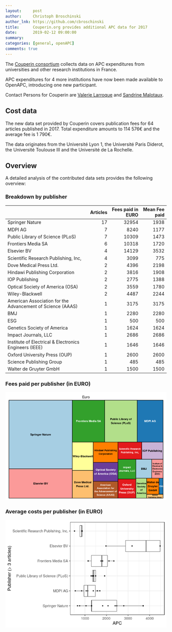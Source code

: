 ```yaml
---
layout:     post
author:     Christoph Broschinski
author_lnk: https://github.com/cbroschinski
title:      Couperin.org provides additional APC data for 2017
date:       2019-02-12 09:00:00
summary:    
categories: [general, openAPC]
comments: true
---
```





The [Couperin consortium](https://couperin.org) collects data on APC expenditures from universities and other research institutions in France. 

APC expenditures for 4 more institutions have now been made available to OpenAPC, introducing one new participant.

Contact Persons for Couperin are [Valerie Larroque](mailto:valerie.larroque@couperin.org) and [Sandrine Malotaux](mailto:sandrine.malotaux@inp-toulouse.fr).

## Cost data



The new data set provided by Couperin covers publication fees for 64 articles published in 2017. Total expenditure amounts to 114 576€ and the average fee is 1 790€.

The data originates from the Université Lyon 1, the Université Paris Diderot, the Université Toulouse III and the Université de La Rochelle.


## Overview

A detailed analysis of the contributed data sets provides the following overview:

### Breakdown by publisher


|                                                           | Articles| Fees paid in EURO| Mean Fee paid|
|:----------------------------------------------------------|--------:|-----------------:|-------------:|
|Springer Nature                                            |       17|             32954|          1938|
|MDPI AG                                                    |        7|              8240|          1177|
|Public Library of Science (PLoS)                           |        7|             10309|          1473|
|Frontiers Media SA                                         |        6|             10318|          1720|
|Elsevier BV                                                |        4|             14129|          3532|
|Scientific Research Publishing, Inc,                       |        4|              3099|           775|
|Dove Medical Press Ltd.                                    |        2|              4396|          2198|
|Hindawi Publishing Corporation                             |        2|              3816|          1908|
|IOP Publishing                                             |        2|              2775|          1388|
|Optical Society of America (OSA)                           |        2|              3559|          1780|
|Wiley-Blackwell                                            |        2|              4487|          2244|
|American Association for the Advancement of Science (AAAS) |        1|              3175|          3175|
|BMJ                                                        |        1|              2280|          2280|
|ESG                                                        |        1|               500|           500|
|Genetics Society of America                                |        1|              1624|          1624|
|Impact Journals, LLC                                       |        1|              2686|          2686|
|Institute of Electrical & Electronics Engineers (IEEE)     |        1|              1646|          1646|
|Oxford University Press (OUP)                              |        1|              2600|          2600|
|Science Publishing Group                                   |        1|               485|           485|
|Walter de Gruyter GmbH                                     |        1|              1500|          1500|

### Fees paid per publisher (in EURO)

![plot of chunk tree_couperin_2019_02_12_full](/figure/tree_couperin_2019_02_12_full-1.png)

###  Average costs per publisher (in EURO)

![plot of chunk box_couperin_2019_02_12_publisher_full](/figure/box_couperin_2019_02_12_publisher_full-1.png)
